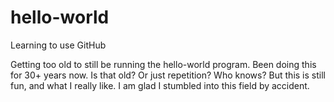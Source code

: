# hello-world
Learning to use GitHub


Getting too old to still be running the hello-world program. Been doing this for 30+ years now. Is that old? Or just repetition?
Who knows? But this is still fun, and what I really like. I am glad I stumbled into this field by accident.
